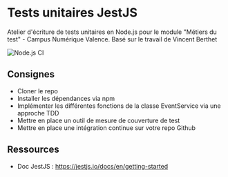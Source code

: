 # Tests unitaires JestJS

Atelier d'écriture de tests unitaires en Node.js pour le module "Métiers du test" - Campus Numérique Valence.
Basé sur le travail de Vincent Berthet

![Node.js CI](https://github.com/FloSouchiere/event-scheduler-jest/workflows/Node.js%20CI/badge.svg)

## Consignes

* Cloner le repo
* Installer les dépendances via npm
* Implémenter les différentes fonctions de la classe EventService via une approche TDD
* Mettre en place un outil de mesure de couverture de test
* Mettre en place une intégration continue sur votre repo Github

## Ressources

* Doc JestJS : https://jestjs.io/docs/en/getting-started


